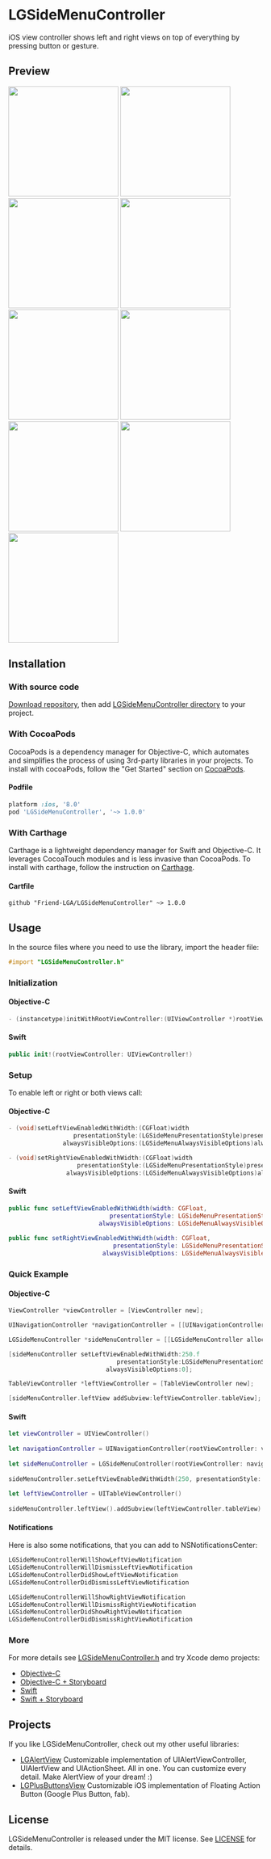 # LGSideMenuController

iOS view controller shows left and right views on top of everything by pressing button or gesture.

## Preview

<img src="https://raw.githubusercontent.com/Friend-LGA/ReadmeFiles/master/LGSideMenuController/Preview1.gif" width="218"/>
<img src="https://raw.githubusercontent.com/Friend-LGA/ReadmeFiles/master/LGSideMenuController/Preview2.gif" width="218"/>
<img src="https://raw.githubusercontent.com/Friend-LGA/ReadmeFiles/master/LGSideMenuController/Preview3.gif" width="218"/>
<img src="https://raw.githubusercontent.com/Friend-LGA/ReadmeFiles/master/LGSideMenuController/1.png" width="218"/>
<img src="https://raw.githubusercontent.com/Friend-LGA/ReadmeFiles/master/LGSideMenuController/2.png" width="218"/>
<img src="https://raw.githubusercontent.com/Friend-LGA/ReadmeFiles/master/LGSideMenuController/3.png" width="218"/>
<img src="https://raw.githubusercontent.com/Friend-LGA/ReadmeFiles/master/LGSideMenuController/4.png" width="218"/>
<img src="https://raw.githubusercontent.com/Friend-LGA/ReadmeFiles/master/LGSideMenuController/5.png" width="218"/>
<img src="https://raw.githubusercontent.com/Friend-LGA/ReadmeFiles/master/LGSideMenuController/6.png" width="218"/>

## Installation

### With source code

[Download repository](https://github.com/Friend-LGA/LGSideMenuController/archive/master.zip), then add [LGSideMenuController directory](https://github.com/Friend-LGA/LGSideMenuController/blob/master/LGSideMenuController/) to your project.

### With CocoaPods

CocoaPods is a dependency manager for Objective-C, which automates and simplifies the process of using 3rd-party libraries in your projects. To install with cocoaPods, follow the "Get Started" section on [CocoaPods](https://cocoapods.org/).

#### Podfile
```ruby
platform :ios, '8.0'
pod 'LGSideMenuController', '~> 1.0.0'
```

### With Carthage

Carthage is a lightweight dependency manager for Swift and Objective-C. It leverages CocoaTouch modules and is less invasive than CocoaPods. To install with carthage, follow the instruction on [Carthage](https://github.com/Carthage/Carthage/).

#### Cartfile
```
github "Friend-LGA/LGSideMenuController" ~> 1.0.0
```

## Usage

In the source files where you need to use the library, import the header file:

```objective-c
#import "LGSideMenuController.h"
```

### Initialization

#### Objective-C
```objective-c
- (instancetype)initWithRootViewController:(UIViewController *)rootViewController;
```

#### Swift
```swift
public init!(rootViewController: UIViewController!)
```

### Setup

To enable left or right or both views call:

#### Objective-C
```objective-c
- (void)setLeftViewEnabledWithWidth:(CGFloat)width
                  presentationStyle:(LGSideMenuPresentationStyle)presentationStyle
               alwaysVisibleOptions:(LGSideMenuAlwaysVisibleOptions)alwaysVisibleOptions;   // for example you can make view always visible on ipad landscape orientation

- (void)setRightViewEnabledWithWidth:(CGFloat)width
                   presentationStyle:(LGSideMenuPresentationStyle)presentationStyle
                alwaysVisibleOptions:(LGSideMenuAlwaysVisibleOptions)alwaysVisibleOptions;  // for example you can make view always visible on ipad landscape orientation
```

#### Swift
```swift
public func setLeftViewEnabledWithWidth(width: CGFloat, 
                            presentationStyle: LGSideMenuPresentationStyle, 
                         alwaysVisibleOptions: LGSideMenuAlwaysVisibleOptions)
    
public func setRightViewEnabledWithWidth(width: CGFloat, 
                             presentationStyle: LGSideMenuPresentationStyle, 
                          alwaysVisibleOptions: LGSideMenuAlwaysVisibleOptions)
```

### Quick Example

#### Objective-C
```objective-c
ViewController *viewController = [ViewController new];

UINavigationController *navigationController = [[UINavigationController alloc] initWithRootViewController:viewController];

LGSideMenuController *sideMenuController = [[LGSideMenuController alloc] initWithRootViewController:navigationController];

[sideMenuController setLeftViewEnabledWithWidth:250.f
                              presentationStyle:LGSideMenuPresentationStyleScaleFromBig
                           alwaysVisibleOptions:0];

TableViewController *leftViewController = [TableViewController new];

[sideMenuController.leftView addSubview:leftViewController.tableView];
```

#### Swift
```swift
let viewController = UIViewController()
        
let navigationController = UINavigationController(rootViewController: viewController)
        
let sideMenuController = LGSideMenuController(rootViewController: navigationController)
        
sideMenuController.setLeftViewEnabledWithWidth(250, presentationStyle: .ScaleFromBig, alwaysVisibleOptions: .OnNone)
        
let leftViewController = UITableViewController()
        
sideMenuController.leftView().addSubview(leftViewController.tableView)
```

#### Notifications

Here is also some notifications, that you can add to NSNotificationsCenter:

```objective-c
LGSideMenuControllerWillShowLeftViewNotification
LGSideMenuControllerWillDismissLeftViewNotification
LGSideMenuControllerDidShowLeftViewNotification
LGSideMenuControllerDidDismissLeftViewNotification

LGSideMenuControllerWillShowRightViewNotification
LGSideMenuControllerWillDismissRightViewNotification
LGSideMenuControllerDidShowRightViewNotification
LGSideMenuControllerDidDismissRightViewNotification
```

### More

For more details see [LGSideMenuController.h](https://github.com/Friend-LGA/LGSideMenuController/blob/master/LGSideMenuController/LGSideMenuController.h) and try Xcode demo projects: 
* [Objective-C](https://github.com/Friend-LGA/LGSideMenuController/tree/master/Demo%20Objective-C)
* [Objective-C + Storyboard](https://github.com/Friend-LGA/LGSideMenuController/tree/master/Demo%20Objective-C%20Storyboard)
* [Swift](https://github.com/Friend-LGA/LGSideMenuController/tree/master/Demo%20Swift)
* [Swift + Storyboard](https://github.com/Friend-LGA/LGSideMenuController/tree/master/Demo%20Swift%20Storyboard)

## Projects

If you like LGSideMenuController, check out my other useful libraries:
* [LGAlertView](https://github.com/Friend-LGA/LGAlertView)
  Customizable implementation of UIAlertViewController, UIAlertView and UIActionSheet. All in one. You can customize every detail. Make AlertView of your dream! :)
* [LGPlusButtonsView](https://github.com/Friend-LGA/LGPlusButtonsView)
  Customizable iOS implementation of Floating Action Button (Google Plus Button, fab).

## License

LGSideMenuController is released under the MIT license. See [LICENSE](https://raw.githubusercontent.com/Friend-LGA/LGSideMenuController/master/LICENSE) for details.
